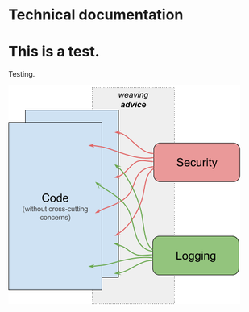 Technical documentation
=======================

# This is a test.

Testing.

![Test image](https://raw.githubusercontent.com/akka-tracing-tool/akka-tracing-docs/master/images/tech/fig1.png "Figure 1 Test")

